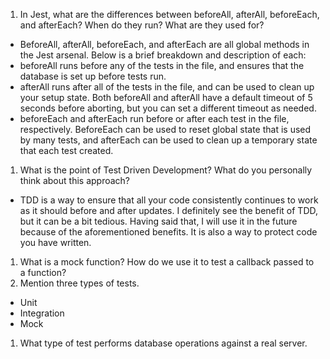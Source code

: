 <!-- Answers to the Short Answer Essay Questions go here -->


1. In Jest, what are the differences between beforeAll, afterAll, beforeEach, and afterEach? When do they run? What are they used for?
* BeforeAll, afterAll, beforeEach, and afterEach are all global methods in the Jest arsenal. Below is a brief breakdown and description of each:
* beforeAll runs before any of the tests in the file, and ensures that the database is set up before tests run. 
* afterAll runs after all of the tests in the file, and can be used to clean up your setup state. Both beforeAll and afterAll have a default timeout of 5 seconds before aborting, but you can set a different timeout as needed. 
* beforeEach and afterEach run before or after each test in the file, respectively. BeforeEach can be used to reset global state that is used by many tests, and afterEach can be used to clean up a temporary state that each test created.
1. What is the point of Test Driven Development? What do you personally think about this approach?
* TDD is a way to ensure that all your code consistently continues to work as it should before and after updates. I definitely see the benefit of TDD, but it can be a bit tedious. Having said that, I will use it in the future because of the aforementioned benefits. It is also a way to protect code you have written.
1. What is a mock function? How do we use it to test a callback passed to a function?
1. Mention three types of tests.
* Unit
* Integration
* Mock
1. What type of test performs database operations against a real server.
